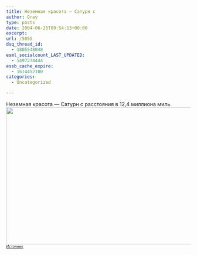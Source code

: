 ```yaml
---
title: Неземная красота — Сатурн с
author: Gray
type: posts
date: 2004-06-25T09:54:13+00:00
excerpt:
url: /5055
dsq_thread_id:
  - 1805548048
esml_socialcount_LAST_UPDATED:
  - 1497274444
essb_cache_expire:
  - 1614452100
categories:
  - Uncategorized

---
```








Неземная красота &#8212; Сатурн с расстояния в 12,4 миллиона миль.  
<img src="https://i2.wp.com/www.searchengines.ru/blog/images/saturn06.jpg?resize=544%2C374" width="544" height="374" alt="" border="0" data-recalc-dims="1" />  
_<font size="1"><a href="http://www.time.com/time/photoessays/saturn/index.html">Источник</a></font>_